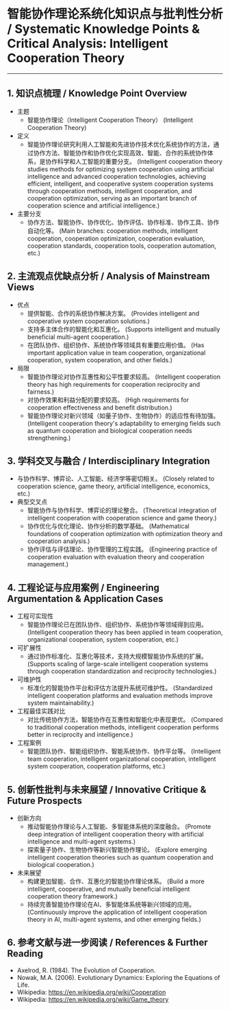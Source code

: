 # 智能协作理论系统化知识点与批判性分析 / Systematic Knowledge Points & Critical Analysis: Intelligent Cooperation Theory

---

## 1. 知识点梳理 / Knowledge Point Overview

- 主题
  - 智能协作理论（Intelligent Cooperation Theory）
      (Intelligent Cooperation Theory)
- 定义
  - 智能协作理论研究利用人工智能和先进协作技术优化系统协作的方法，通过协作方法、智能协作和协作优化实现高效、智能、合作的系统协作体系，是协作科学和人工智能的重要分支。
      (Intelligent cooperation theory studies methods for optimizing system cooperation using artificial intelligence and advanced cooperation technologies, achieving efficient, intelligent, and cooperative system cooperation systems through cooperation methods, intelligent cooperation, and cooperation optimization, serving as an important branch of cooperation science and artificial intelligence.)
- 主要分支
  - 协作方法、智能协作、协作优化、协作评估、协作标准、协作工具、协作自动化等。
      (Main branches: cooperation methods, intelligent cooperation, cooperation optimization, cooperation evaluation, cooperation standards, cooperation tools, cooperation automation, etc.)

## 2. 主流观点优缺点分析 / Analysis of Mainstream Views

- 优点
  - 提供智能、合作的系统协作解决方案。
      (Provides intelligent and cooperative system cooperation solutions.)
  - 支持多主体合作的智能化和互惠化。
      (Supports intelligent and mutually beneficial multi-agent cooperation.)
  - 在团队协作、组织协作、系统协作等领域具有重要应用价值。
      (Has important application value in team cooperation, organizational cooperation, system cooperation, and other fields.)
- 局限
  - 智能协作理论对协作互惠性和公平性要求较高。
      (Intelligent cooperation theory has high requirements for cooperation reciprocity and fairness.)
  - 对协作效果和利益分配的要求较高。
      (High requirements for cooperation effectiveness and benefit distribution.)
  - 智能协作理论对新兴领域（如量子协作、生物协作）的适应性有待加强。
      (Intelligent cooperation theory's adaptability to emerging fields such as quantum cooperation and biological cooperation needs strengthening.)

## 3. 学科交叉与融合 / Interdisciplinary Integration

- 与协作科学、博弈论、人工智能、经济学等密切相关。
  (Closely related to cooperation science, game theory, artificial intelligence, economics, etc.)
- 典型交叉点
  - 智能协作与协作科学、博弈论的理论整合。
      (Theoretical integration of intelligent cooperation with cooperation science and game theory.)
  - 协作优化与优化理论、协作分析的数学基础。
      (Mathematical foundations of cooperation optimization with optimization theory and cooperation analysis.)
  - 协作评估与评估理论、协作管理的工程实践。
      (Engineering practice of cooperation evaluation with evaluation theory and cooperation management.)

## 4. 工程论证与应用案例 / Engineering Argumentation & Application Cases

- 工程可实现性
  - 智能协作理论已在团队协作、组织协作、系统协作等领域得到应用。
      (Intelligent cooperation theory has been applied in team cooperation, organizational cooperation, system cooperation, etc.)
- 可扩展性
  - 通过协作标准化、互惠化等技术，支持大规模智能协作系统的扩展。
      (Supports scaling of large-scale intelligent cooperation systems through cooperation standardization and reciprocity technologies.)
- 可维护性
  - 标准化的智能协作平台和评估方法提升系统可维护性。
      (Standardized intelligent cooperation platforms and evaluation methods improve system maintainability.)
- 工程最佳实践对比
  - 对比传统协作方法，智能协作在互惠性和智能化中表现更优。
      (Compared to traditional cooperation methods, intelligent cooperation performs better in reciprocity and intelligence.)
- 工程案例
  - 智能团队协作、智能组织协作、智能系统协作、协作平台等。
      (Intelligent team cooperation, intelligent organizational cooperation, intelligent system cooperation, cooperation platforms, etc.)

## 5. 创新性批判与未来展望 / Innovative Critique & Future Prospects

- 创新方向
  - 推动智能协作理论与人工智能、多智能体系统的深度融合。
      (Promote deep integration of intelligent cooperation theory with artificial intelligence and multi-agent systems.)
  - 探索量子协作、生物协作等新兴智能协作理论。
      (Explore emerging intelligent cooperation theories such as quantum cooperation and biological cooperation.)
- 未来展望
  - 构建更加智能、合作、互惠化的智能协作理论体系。
      (Build a more intelligent, cooperative, and mutually beneficial intelligent cooperation theory framework.)
  - 持续完善智能协作理论在AI、多智能体系统等新兴领域的应用。
      (Continuously improve the application of intelligent cooperation theory in AI, multi-agent systems, and other emerging fields.)

## 6. 参考文献与进一步阅读 / References & Further Reading

- Axelrod, R. (1984). The Evolution of Cooperation.
- Nowak, M.A. (2006). Evolutionary Dynamics: Exploring the Equations of Life.
- Wikipedia: <https://en.wikipedia.org/wiki/Cooperation>
- Wikipedia: <https://en.wikipedia.org/wiki/Game_theory>

